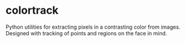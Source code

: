 # colortrack
Python utilities for extracting pixels in a contrasting color from images. Designed with tracking of points and regions on the face in mind.
